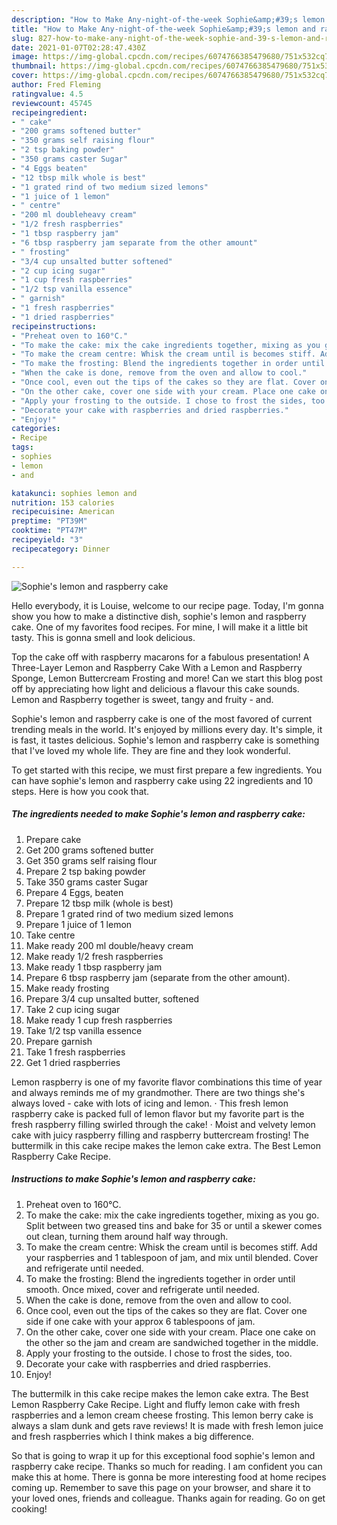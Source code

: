 ```yaml
---
description: "How to Make Any-night-of-the-week Sophie&amp;#39;s lemon and raspberry cake"
title: "How to Make Any-night-of-the-week Sophie&amp;#39;s lemon and raspberry cake"
slug: 827-how-to-make-any-night-of-the-week-sophie-and-39-s-lemon-and-raspberry-cake
date: 2021-01-07T02:28:47.430Z
image: https://img-global.cpcdn.com/recipes/6074766385479680/751x532cq70/sophies-lemon-and-raspberry-cake-recipe-main-photo.jpg
thumbnail: https://img-global.cpcdn.com/recipes/6074766385479680/751x532cq70/sophies-lemon-and-raspberry-cake-recipe-main-photo.jpg
cover: https://img-global.cpcdn.com/recipes/6074766385479680/751x532cq70/sophies-lemon-and-raspberry-cake-recipe-main-photo.jpg
author: Fred Fleming
ratingvalue: 4.5
reviewcount: 45745
recipeingredient:
- " cake"
- "200 grams softened butter"
- "350 grams self raising flour"
- "2 tsp baking powder"
- "350 grams caster Sugar"
- "4 Eggs beaten"
- "12 tbsp milk whole is best"
- "1 grated rind of two medium sized lemons"
- "1 juice of 1 lemon"
- " centre"
- "200 ml doubleheavy cream"
- "1/2 fresh raspberries"
- "1 tbsp raspberry jam"
- "6 tbsp raspberry jam separate from the other amount"
- " frosting"
- "3/4 cup unsalted butter softened"
- "2 cup icing sugar"
- "1 cup fresh raspberries"
- "1/2 tsp vanilla essence"
- " garnish"
- "1 fresh raspberries"
- "1 dried raspberries"
recipeinstructions:
- "Preheat oven to 160°C."
- "To make the cake: mix the cake ingredients together, mixing as you go. Split between two greased tins and bake for 35 or until a skewer comes out clean, turning them around half way through."
- "To make the cream centre: Whisk the cream until is becomes stiff. Add your raspberries and 1 tablespoon of jam, and mix until blended. Cover and refrigerate until needed."
- "To make the frosting: Blend the ingredients together in order until smooth. Once mixed, cover and refrigerate until needed."
- "When the cake is done, remove from the oven and allow to cool."
- "Once cool, even out the tips of the cakes so they are flat. Cover one side if one cake with your approx 6 tablespoons of jam."
- "On the other cake, cover one side with your cream. Place one cake on the other so the jam and cream are sandwiched together in the middle."
- "Apply your frosting to the outside. I chose to frost the sides, too."
- "Decorate your cake with raspberries and dried raspberries."
- "Enjoy!"
categories:
- Recipe
tags:
- sophies
- lemon
- and

katakunci: sophies lemon and 
nutrition: 153 calories
recipecuisine: American
preptime: "PT39M"
cooktime: "PT47M"
recipeyield: "3"
recipecategory: Dinner

---
```



![Sophie&#39;s lemon and raspberry cake](https://img-global.cpcdn.com/recipes/6074766385479680/751x532cq70/sophies-lemon-and-raspberry-cake-recipe-main-photo.jpg)

Hello everybody, it is Louise, welcome to our recipe page. Today, I'm gonna show you how to make a distinctive dish, sophie&#39;s lemon and raspberry cake. One of my favorites food recipes. For mine, I will make it a little bit tasty. This is gonna smell and look delicious.

Top the cake off with raspberry macarons for a fabulous presentation! A Three-Layer Lemon and Raspberry Cake With a Lemon and Raspberry Sponge, Lemon Buttercream Frosting and more! Can we start this blog post off by appreciating how light and delicious a flavour this cake sounds. Lemon and Raspberry together is sweet, tangy and fruity - and.

Sophie&#39;s lemon and raspberry cake is one of the most favored of current trending meals in the world. It's enjoyed by millions every day. It's simple, it is fast, it tastes delicious. Sophie&#39;s lemon and raspberry cake is something that I've loved my whole life. They are fine and they look wonderful.


To get started with this recipe, we must first prepare a few ingredients. You can have sophie&#39;s lemon and raspberry cake using 22 ingredients and 10 steps. Here is how you cook that.

<!--inarticleads1-->

##### The ingredients needed to make Sophie&#39;s lemon and raspberry cake:

1. Prepare  cake
1. Get 200 grams softened butter
1. Get 350 grams self raising flour
1. Prepare 2 tsp baking powder
1. Take 350 grams caster Sugar
1. Prepare 4 Eggs, beaten
1. Prepare 12 tbsp milk (whole is best)
1. Prepare 1 grated rind of two medium sized lemons
1. Prepare 1 juice of 1 lemon
1. Take  centre
1. Make ready 200 ml double/heavy cream
1. Make ready 1/2 fresh raspberries
1. Make ready 1 tbsp raspberry jam
1. Prepare 6 tbsp raspberry jam (separate from the other amount).
1. Make ready  frosting
1. Prepare 3/4 cup unsalted butter, softened
1. Take 2 cup icing sugar
1. Make ready 1 cup fresh raspberries
1. Take 1/2 tsp vanilla essence
1. Prepare  garnish
1. Take 1 fresh raspberries
1. Get 1 dried raspberries


Lemon raspberry is one of my favorite flavor combinations this time of year and always reminds me of my grandmother. There are two things she&#39;s always loved - cake with lots of icing and lemon. · This fresh lemon raspberry cake is packed full of lemon flavor but my favorite part is the fresh raspberry filling swirled through the cake! · Moist and velvety lemon cake with juicy raspberry filling and raspberry buttercream frosting! The buttermilk in this cake recipe makes the lemon cake extra. The Best Lemon Raspberry Cake Recipe. 

<!--inarticleads2-->

##### Instructions to make Sophie&#39;s lemon and raspberry cake:

1. Preheat oven to 160°C.
1. To make the cake: mix the cake ingredients together, mixing as you go. Split between two greased tins and bake for 35 or until a skewer comes out clean, turning them around half way through.
1. To make the cream centre: Whisk the cream until is becomes stiff. Add your raspberries and 1 tablespoon of jam, and mix until blended. Cover and refrigerate until needed.
1. To make the frosting: Blend the ingredients together in order until smooth. Once mixed, cover and refrigerate until needed.
1. When the cake is done, remove from the oven and allow to cool.
1. Once cool, even out the tips of the cakes so they are flat. Cover one side if one cake with your approx 6 tablespoons of jam.
1. On the other cake, cover one side with your cream. Place one cake on the other so the jam and cream are sandwiched together in the middle.
1. Apply your frosting to the outside. I chose to frost the sides, too.
1. Decorate your cake with raspberries and dried raspberries.
1. Enjoy!


The buttermilk in this cake recipe makes the lemon cake extra. The Best Lemon Raspberry Cake Recipe. Light and fluffy lemon cake with fresh raspberries and a lemon cream cheese frosting. This lemon berry cake is always a slam dunk and gets rave reviews! It is made with fresh lemon juice and fresh raspberries which I think makes a big difference. 

So that is going to wrap it up for this exceptional food sophie&#39;s lemon and raspberry cake recipe. Thanks so much for reading. I am confident you can make this at home. There is gonna be more interesting food at home recipes coming up. Remember to save this page on your browser, and share it to your loved ones, friends and colleague. Thanks again for reading. Go on get cooking!
